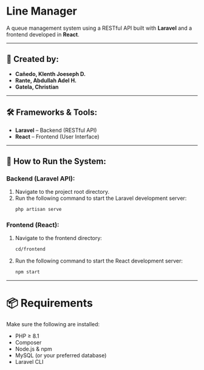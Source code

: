 # Line Manager

A queue management system using a RESTful API built with **Laravel** and a frontend developed in **React**.

---

## 👥 Created by:
- **Cañedo, Klenth Joeseph D.**  
- **Rante, Abdullah Adel H.**  
- **Gatela, Christian**  

---

## 🛠 Frameworks & Tools:
- **Laravel** – Backend (RESTful API)  
- **React** – Frontend (User Interface)  

---

## 🚀 How to Run the System:

### Backend (Laravel API):
1. Navigate to the project root directory.
2. Run the following command to start the Laravel development server:
   ```bash
   php artisan serve

### Frontend (React):
1. Navigate to the frontend directory:
     ```bash
   cd/frontend
2. Run the following command to start the React development server:
   ```bash
   npm start

---

# 📦 Requirements

Make sure the following are installed:

- PHP ≥ 8.1  
- Composer  
- Node.js & npm  
- MySQL (or your preferred database)  
- Laravel CLI 
